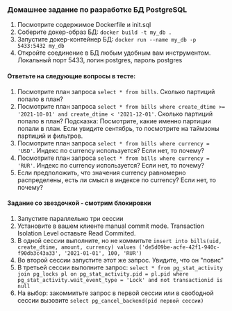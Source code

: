 ### Домашнее задание по разработке БД PostgreSQL

1. Посмотрите содержимое Dockerfile и init.sql
2. Соберите докер-образ БД: `docker build -t my_db .`
3. Запустите докер-контейнер БД: `docker run --name my_db -p 5433:5432 my_db`
4. Откройте соединение в БД любым удобным вам инструментом. Локальный порт 5433, логин postgres, пароль postgres  
 
#### Ответьте на следующие вопросы в тесте:
1. Посмотрите план запроса `select * from bills`. Сколько партиций попало в план?
2. Посмотрите план запроса `select * from bills where create_dtime >= '2021-10-01' and create_dtime < '2021-12-01'`. Сколько партиций попало в план?
Подсказка: Посмотрите, какие именно партиции попали в план. Если увидите сентябрь, то посмотрите на таймзоны партиций и фильтров.
3. Посмотрите план запроса `select * from bills where currency = 'USD'`. Индекс по currency используется? Если нет, то почему?
4. Посмотрите план запроса `select * from bills where currency = 'RUR'`. Индекс по currency используется? Если нет, то почему?
5. Если предположить, что значения currency равномерно распределены, есть ли смысл в индексе по currency? Если нет, то почему?

#### Задание со звездочкой - смотрим блокировки
1. Запустите параллельно три сессии
2. Установите в вашем клиенте manual commit mode. Transaction Isolation Level оставьте Read Commited.
3. В одной сессии выполните, но не коммитьте 
`
   insert into bills(uid, create_dtime, amount, currency)
   values ('de5d09be-acfe-42f1-940c-f90db3c43a33', '2021-01-01', 100, 'RUR')
   `
4. Во второй сессии запустите этот же запрос. Увидите, что он "повис"
5. В третьей сессии выполните запрос:
`
   select * from pg_stat_activity
   join pg_locks pl on pg_stat_activity.pid = pl.pid
   where pg_stat_activity.wait_event_type = 'Lock'
   and not transactionid is null
   `
6. На выбор: закоммитьте запрос в первой сессии или в свободной сессии вызовите `select pg_cancel_backend(pid первой сессии)`